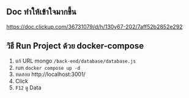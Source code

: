 ## Doc ทำให้เข้าใจมากขึ้น
https://doc.clickup.com/36731079/d/h/130y67-202/7aff52b2852e292

## วิธี Run Project ด้วย docker-compose

1. แก้ URL mongo `/back-end/database/database.js`
2. run `docker compose up -d`
3. ทดสอบ http://localhost:3001/
4. Click
5. `F12` ดู Data
